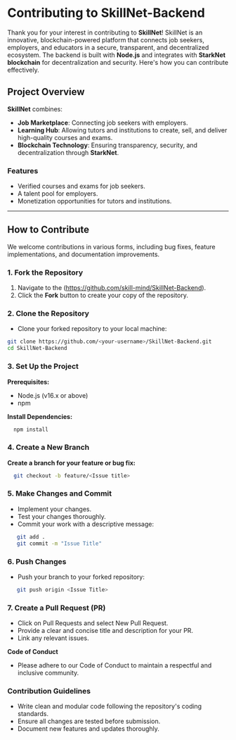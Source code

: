 

# Contributing to SkillNet-Backend

Thank you for your interest in contributing to **SkillNet**! SkillNet is an innovative, blockchain-powered platform that connects job seekers, employers, and educators in a secure, transparent, and decentralized ecosystem. The backend is built with **Node.js** and integrates with **StarkNet blockchain** for decentralization and security. Here's how you can contribute effectively.

## Project Overview

**SkillNet** combines:
- **Job Marketplace**: Connecting job seekers with employers.
- **Learning Hub**: Allowing tutors and institutions to create, sell, and deliver high-quality courses and exams.
- **Blockchain Technology**: Ensuring transparency, security, and decentralization through **StarkNet**.

### Features
- Verified courses and exams for job seekers.
- A talent pool for employers.
- Monetization opportunities for tutors and institutions.

---

## How to Contribute

We welcome contributions in various forms, including bug fixes, feature implementations, and documentation improvements.

### 1. Fork the Repository
1. Navigate to the
(https://github.com/skill-mind/SkillNet-Backend).
2. Click the **Fork** button to create your copy of the repository.

### 2. Clone the Repository
- Clone your forked repository to your local machine:
```bash
git clone https://github.com/<your-username>/SkillNet-Backend.git
cd SkillNet-Backend
```

### 3. Set Up the Project
**Prerequisites:**

- Node.js (v16.x or above)
- npm 

**Install Dependencies:**

```bash
  npm install
```
### 4. Create a New Branch

**Create a branch for your feature or bug fix:**
```bash
  git checkout -b feature/<Issue title>
```

### 5. Make Changes and Commit

- Implement your changes.
- Test your changes thoroughly.
- Commit your work with a descriptive message:

```bash
   git add .
   git commit -m "Issue Title"
```

### 6. Push Changes
 - Push your branch to your forked repository:

```bash
   git push origin <Issue Title>
```

### 7. Create a Pull Request (PR)

- Click on Pull Requests and select New Pull Request.
- Provide a clear and concise title and description for your PR.
- Link any relevant issues.

**Code of Conduct**

- Please adhere to our Code of Conduct to maintain a respectful and inclusive community.

### Contribution Guidelines
- Write clean and modular code following the repository's coding standards.
- Ensure all changes are tested before submission.
- Document new features and updates thoroughly.
